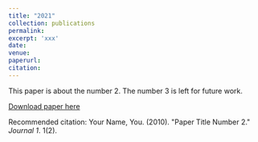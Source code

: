 ```yaml
---
title: "2021"
collection: publications
permalink: 
excerpt: 'xxx'
date:
venue:
paperurl:
citation:
---
```

This paper is about the number 2. The number 3 is left for future work.

[Download paper here](http://academicpages.github.io/files/paper2.pdf)

Recommended citation: Your Name, You. (2010). "Paper Title Number 2." <i>Journal 1</i>. 1(2).
